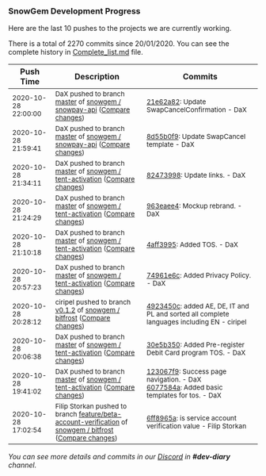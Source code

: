 
### SnowGem Development Progress

Here are the last 10 pushes to the projects we are currently working.

There is a total of 2270 commits since 20/01/2020. You can see the complete history in
 [Complete_list.md](Complete_list.md) file.

| Push Time | Description | Commits |
| --- | --- | --- |
| <sub>2020-10-28 22:00:00</sub> | <sub>DaX pushed to branch [master](https://gitlab.com/snowgem/snowpay-api/commits/master) of [snowgem / snowpay\-api](https://gitlab.com/snowgem/snowpay-api) ([Compare changes](https://gitlab.com/snowgem/snowpay-api/compare/8d55b0f92ff61736f0cbccd8891f5556294bb9fb...21e62a82b6967cf8e20c29226ca5eec542fd4f02))</sub> | <sub>[21e62a82](https://gitlab.com/snowgem/snowpay-api/-/commit/21e62a82b6967cf8e20c29226ca5eec542fd4f02): Update SwapCancelConfirmation - DaX</sub> |
| <sub>2020-10-28 21:59:41</sub> | <sub>DaX pushed to branch [master](https://gitlab.com/snowgem/snowpay-api/commits/master) of [snowgem / snowpay\-api](https://gitlab.com/snowgem/snowpay-api) ([Compare changes](https://gitlab.com/snowgem/snowpay-api/compare/deecda5eeecd156977c2cf4a710a54c4d7f2dc73...8d55b0f92ff61736f0cbccd8891f5556294bb9fb))</sub> | <sub>[8d55b0f9](https://gitlab.com/snowgem/snowpay-api/-/commit/8d55b0f92ff61736f0cbccd8891f5556294bb9fb): Update SwapCancel template - DaX</sub> |
| <sub>2020-10-28 21:34:11</sub> | <sub>DaX pushed to branch [master](https://gitlab.com/snowgem/snowpay-activation/commits/master) of [snowgem / tent\-activation](https://gitlab.com/snowgem/snowpay-activation) ([Compare changes](https://gitlab.com/snowgem/snowpay-activation/compare/963eaee4343f95f9e529fe74443bba99bff88261...8247399891c2f6afd38c35965ed5443fbf472fa3))</sub> | <sub>[82473998](https://gitlab.com/snowgem/snowpay-activation/-/commit/8247399891c2f6afd38c35965ed5443fbf472fa3): Update links. - DaX</sub> |
| <sub>2020-10-28 21:24:29</sub> | <sub>DaX pushed to branch [master](https://gitlab.com/snowgem/snowpay-activation/commits/master) of [snowgem / tent\-activation](https://gitlab.com/snowgem/snowpay-activation) ([Compare changes](https://gitlab.com/snowgem/snowpay-activation/compare/4aff399546a78413dc10d833be8fbac7624812b7...963eaee4343f95f9e529fe74443bba99bff88261))</sub> | <sub>[963eaee4](https://gitlab.com/snowgem/snowpay-activation/-/commit/963eaee4343f95f9e529fe74443bba99bff88261): Mockup rebrand. - DaX</sub> |
| <sub>2020-10-28 21:10:18</sub> | <sub>DaX pushed to branch [master](https://gitlab.com/snowgem/snowpay-activation/commits/master) of [snowgem / tent\-activation](https://gitlab.com/snowgem/snowpay-activation) ([Compare changes](https://gitlab.com/snowgem/snowpay-activation/compare/74961e6c847ac45683f083a0b4b07d4904f7b3dd...4aff399546a78413dc10d833be8fbac7624812b7))</sub> | <sub>[4aff3995](https://gitlab.com/snowgem/snowpay-activation/-/commit/4aff399546a78413dc10d833be8fbac7624812b7): Added TOS. - DaX</sub> |
| <sub>2020-10-28 20:57:23</sub> | <sub>DaX pushed to branch [master](https://gitlab.com/snowgem/snowpay-activation/commits/master) of [snowgem / tent\-activation](https://gitlab.com/snowgem/snowpay-activation) ([Compare changes](https://gitlab.com/snowgem/snowpay-activation/compare/30e5b350cbdf8377f24b3a5fa4448cbd432c7d79...74961e6c847ac45683f083a0b4b07d4904f7b3dd))</sub> | <sub>[74961e6c](https://gitlab.com/snowgem/snowpay-activation/-/commit/74961e6c847ac45683f083a0b4b07d4904f7b3dd): Added Privacy Policy. - DaX</sub> |
| <sub>2020-10-28 20:28:12</sub> | <sub>ciripel pushed to branch [v0\.1\.2](https://gitlab.com/snowgem/bitfrost/commits/v0.1.2) of [snowgem / bitfrost](https://gitlab.com/snowgem/bitfrost) ([Compare changes](https://gitlab.com/snowgem/bitfrost/compare/f7a2014d0d535ce93e2ea20cd8ac6cb0b921a62b...4923450c2b46b3bbc6bfc9b1ee5d2729a0564e6d))</sub> | <sub>[4923450c](https://gitlab.com/snowgem/bitfrost/-/commit/4923450c2b46b3bbc6bfc9b1ee5d2729a0564e6d): added AE, DE, IT and PL and sorted all complete languages including EN - ciripel</sub> |
| <sub>2020-10-28 20:06:38</sub> | <sub>DaX pushed to branch [master](https://gitlab.com/snowgem/snowpay-activation/commits/master) of [snowgem / tent\-activation](https://gitlab.com/snowgem/snowpay-activation) ([Compare changes](https://gitlab.com/snowgem/snowpay-activation/compare/6077584aa69d82b8fa7cec6987429dad3347271f...30e5b350cbdf8377f24b3a5fa4448cbd432c7d79))</sub> | <sub>[30e5b350](https://gitlab.com/snowgem/snowpay-activation/-/commit/30e5b350cbdf8377f24b3a5fa4448cbd432c7d79): Added Pre-register Debit Card program TOS. - DaX</sub> |
| <sub>2020-10-28 19:41:02</sub> | <sub>DaX pushed to branch [master](https://gitlab.com/snowgem/snowpay-activation/commits/master) of [snowgem / tent\-activation](https://gitlab.com/snowgem/snowpay-activation) ([Compare changes](https://gitlab.com/snowgem/snowpay-activation/compare/926b14f75ab8aa5c52244e946eeb7a2f0af3487b...6077584aa69d82b8fa7cec6987429dad3347271f))</sub> | <sub>[123067f9](https://gitlab.com/snowgem/snowpay-activation/-/commit/123067f98413c8e6b35959a59aba7310400492f7): Success page navigation. - DaX<br>[6077584a](https://gitlab.com/snowgem/snowpay-activation/-/commit/6077584aa69d82b8fa7cec6987429dad3347271f): Added basic templates for tos. - DaX</sub> |
| <sub>2020-10-28 17:02:54</sub> | <sub>Filip Storkan pushed to branch [feature/beta\-account\-verification](https://gitlab.com/snowgem/bitfrost/commits/feature/beta-account-verification) of [snowgem / bitfrost](https://gitlab.com/snowgem/bitfrost) ([Compare changes](https://gitlab.com/snowgem/bitfrost/compare/99b16d883cd6fdc1ace0f62eb40893ed16b487e5...6ff8965aee7f6fc67be2d294d20ce77bfcfdf718))</sub> | <sub>[6ff8965a](https://gitlab.com/snowgem/bitfrost/-/commit/6ff8965aee7f6fc67be2d294d20ce77bfcfdf718): is service account verification value - Filip Storkan</sub> |

_You can see more details and commits in our [Discord](https://discord.gg/zumGnbg) in **#dev-diary** channel._

